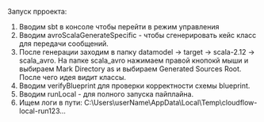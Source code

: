 Запуск прроекта:

1) Вводим sbt в консоле чтобы перейти в режим управления
2) Вводим avroScalaGenerateSpecific - чтобы сгенерировать кейс класс для передачи сообщений. 
3) После генерации заходим в папку datamodel -> target -> scala-2.12 -> scala_avro. На папке scala_avro нажимаем правой кнопокй мыши 
и выбираем Mark Directory as и выбираем Generated Sources Root. После чего идея видит классы.
4) Вводим verifyBlueprint для проверки корректности схемы blueprint.
5) Вводим runLocal - для полного запуска пайплайна.
6) Ищем логи в пути: C:\Users\userName\AppData\Local\Temp\cloudflow-local-run123...
